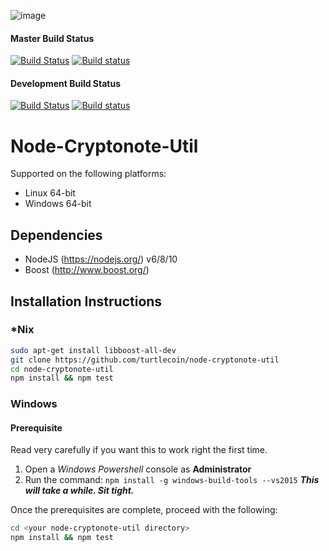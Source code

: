 ![image](https://user-images.githubusercontent.com/34389545/35821974-62e0e25c-0a70-11e8-87dd-2cfffeb6ed47.png)

#### Master Build Status
[![Build Status](https://travis-ci.org/turtlecoin/node-cryptonote-util.svg?branch=master)](https://travis-ci.org/node-cryptonote-util/turtlecoin) [![Build status](https://ci.appveyor.com/api/projects/status/6ud0prgv77ogthu4/branch/master?svg=true)](https://ci.appveyor.com/project/brandonlehmann/node-cryptonote-util/branch/master)


#### Development Build Status
[![Build Status](https://travis-ci.org/turtlecoin/node-cryptonote-util.svg?branch=development)](https://travis-ci.org/node-cryptonote-util/turtlecoin) [![Build status](https://ci.appveyor.com/api/projects/status/6ud0prgv77ogthu4/branch/development?svg=true)](https://ci.appveyor.com/project/brandonlehmann/node-cryptonote-util/branch/development)


# Node-Cryptonote-Util

Supported on the following platforms:

* Linux 64-bit
* Windows 64-bit

## Dependencies

* NodeJS (https://nodejs.org/) v6/8/10
* Boost (http://www.boost.org/)

## Installation Instructions

### *Nix

```bash
sudo apt-get install libboost-all-dev
git clone https://github.com/turtlecoin/node-cryptonote-util
cd node-cryptonote-util
npm install && npm test
```

### Windows

#### Prerequisite

Read very carefully if you want this to work right the first time.

1) Open a *Windows Powershell* console as **Administrator**
2) Run the command: `npm install -g windows-build-tools --vs2015`
   ***This will take a while. Sit tight.***
   
Once the prerequisites are complete, proceed with the following:

```bash
cd <your node-cryptonote-util directory>
npm install && npm test
```